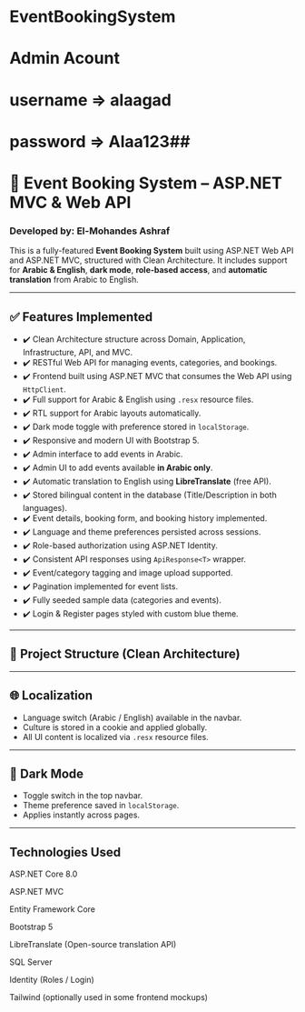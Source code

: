 # EventBookingSystem
# Admin Acount
# username => alaagad
# password => Alaa123##
# 🎫 Event Booking System – ASP.NET MVC & Web API

### Developed by: **El-Mohandes Ashraf**

This is a fully-featured **Event Booking System** built using ASP.NET Web API and ASP.NET MVC, structured with Clean Architecture. It includes support for **Arabic & English**, **dark mode**, **role-based access**, and **automatic translation** from Arabic to English.

---

## ✅ Features Implemented

- ✔️ Clean Architecture structure across Domain, Application, Infrastructure, API, and MVC.
- ✔️ RESTful Web API for managing events, categories, and bookings.
- ✔️ Frontend built using ASP.NET MVC that consumes the Web API using `HttpClient`.
- ✔️ Full support for Arabic & English using `.resx` resource files.
- ✔️ RTL support for Arabic layouts automatically.
- ✔️ Dark mode toggle with preference stored in `localStorage`.
- ✔️ Responsive and modern UI with Bootstrap 5.
- ✔️ Admin interface to add events in Arabic.
- ✔️ Admin UI to add events available **in Arabic only**.
- ✔️ Automatic translation to English using **LibreTranslate** (free API).
- ✔️ Stored bilingual content in the database (Title/Description in both languages).
- ✔️ Event details, booking form, and booking history implemented.
- ✔️ Language and theme preferences persisted across sessions.
- ✔️ Role-based authorization using ASP.NET Identity.
- ✔️ Consistent API responses using `ApiResponse<T>` wrapper.
- ✔️ Event/category tagging and image upload supported.
- ✔️ Pagination implemented for event lists.
- ✔️ Fully seeded sample data (categories and events).
- ✔️ Login & Register pages styled with custom blue theme.

---

## 🧱 Project Structure (Clean Architecture)


---

## 🌐 Localization

- Language switch (Arabic / English) available in the navbar.
- Culture is stored in a cookie and applied globally.
- All UI content is localized via `.resx` resource files.

---

## 🌙 Dark Mode

- Toggle switch in the top navbar.
- Theme preference saved in `localStorage`.
- Applies instantly across pages.

---
## Technologies Used
ASP.NET Core 8.0

ASP.NET MVC

Entity Framework Core

Bootstrap 5

LibreTranslate (Open-source translation API)

SQL Server

Identity (Roles / Login)

Tailwind (optionally used in some frontend mockups)
